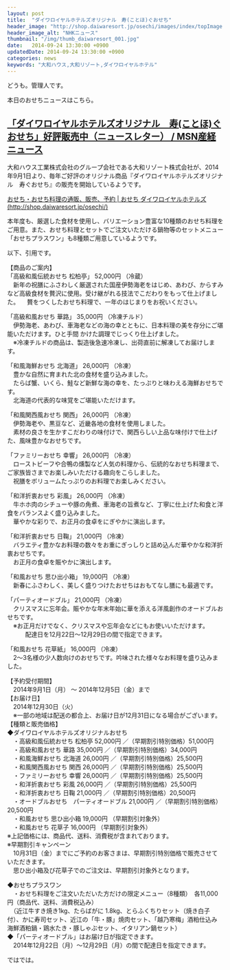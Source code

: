 ```yaml
---
layout: post
title:  "ダイワロイヤルホテルズオリジナル　寿(ことほ)ぐおせち"
header_image: "http://shop.daiwaresort.jp/osechi/images/index/topImage.jpg"
header_image_alt: "NHKニュース"
thumbnail: "/img/thumb_daiwaresort_001.jpg"
date:   2014-09-24 13:30:00 +0900
updatedDate: 2014-09-24 13:30:00 +0900
categories: news
keywords: "大和ハウス,大和リゾート,ダイワロイヤルホテル"
---
```


どうも。管理人です。

本日のおせちニュースはこちら。

<!-- more -->

## [「ダイワロイヤルホテルズオリジナル　寿(ことほ)ぐおせち」好評販売中（ニュースレター） / MSN産経ニュース](http://sankei.jp.msn.com/economy/news/140919/prl14091914180107-n1.htm)

大和ハウス工業株式会社のグループ会社である大和リゾート株式会社が、2014年9月1日より、毎年ご好評のオリジナル商品『ダイワロイヤルホテルズオリジナル　寿ぐおせち』の販売を開始しているようです。

[おせち・おせち料理の通販、販売、予約 | おせち ダイワロイヤルホテルズ(http://shop.daiwaresort.jp/osechi/)](http://shop.daiwaresort.jp/osechi/)

本年度も、厳選した食材を使用し、バリエーション豊富な10種類のおせち料理をご用意。また、おせち料理とセットでご注文いただける鍋物等のセットメニュー「おせちプラスワン」も8種類ご用意しているようです。

以下、引用です。

【商品のご案内】<br>
「高級和風伝統おせち 松柏亭」 52,000円 （冷蔵）<br>
　新年の祝膳にふさわしく厳選された国産伊勢海老をはじめ、あわび、からすみなど高級食材を贅沢に使用。受け継がれる技法でこだわりをもって仕上げました。
　贅をつくしたおせち料理で、一年のはじまりをお祝いください。<br>

「高級和風おせち 華路」 35,000円 （冷凍チルド）<br>
　伊勢海老、あわび、車海老などの海の幸とともに、日本料理の美を存分にご堪能いただけます。ひと手間 かけた調理でじっくり仕上げました。<br>
　※冷凍チルドの商品は、製造後急速冷凍し、出荷直前に解凍してお届けします。<br>

「和風海鮮おせち 北海道」 26,000円 （冷凍）<br>
　豊かな自然に育まれた北の食材を盛り込みました。<br>
　たらば蟹、いくら、鮭など新鮮な海の幸を、たっぷりと味わえる海鮮おせちです。<br>
　北海道の代表的な味覚をご堪能いただけます。<br>

「和風関西風おせち 関西」 26,000円 （冷凍）<br>
　伊勢海老や、黒豆など、近畿各地の食材を使用しました。<br>
　素材の良さを生かすこだわりの味付けで、関西らしい上品な味付けで仕上げた、風味豊かなおせちです。<br>

「ファミリーおせち 幸響」 26,000円 （冷凍）<br>
　ローストビーフや合鴨の燻製など人気の料理から、伝統的なおせち料理まで、ご家族皆さまでお楽しみいただける趣向をこらしました。<br>
　祝膳をボリュームたっぷりのお料理でお楽しみください。<br>

「和洋折衷おせち 彩風」 26,000円 （冷凍）<br>
　牛ホホ肉のシチューや豚の角煮、車海老の旨煮など、丁寧に仕上げた和食と洋食をバランスよく盛り込みました。<br>
　華やかな彩りで、お正月の食卓をにぎやかに演出します。<br>

「和洋折衷おせち 日鞠」 21,000円 （冷凍）<br>
　バラエティ豊かなお料理の数々をお重にぎっしりと詰め込んだ華やかな和洋折衷おせちです。<br>
　お正月の食卓を賑やかに演出します。<br>

「和風おせち 思ひ出小箱」 19,000円 （冷凍）<br>
　新春にふさわしく、美しく盛りつけたおせちはおもてなし膳にも最適です。<br>

「パーティオードブル」 21,000円 （冷凍）<br>
　クリスマスに忘年会。賑やかな年末年始に華を添える洋風創作のオードブルおせちです。<br>
　※お正月だけでなく、クリスマスや忘年会などにもお使いいただけます。<br>
　　　配達日を12月22日～12月29日の間で指定できます。<br>

「和風おせち 花草紙」 16,000円 （冷凍）<br>
　2～3名様の少人数向けのおせちです。吟味された様々なお料理を盛り込みました。<br>

【予約受付期間】<br>
　2014年9月1日（月） ～ 2014年12月5日（金）まで<br>
【お届け日】<br>
　2014年12月30日（火）<br>
　※一部の地域は配送の都合上、お届け日が12月31日になる場合がございます。<br>
【種類と販売価格】<br>
◆ダイワロイヤルホテルズオリジナルおせち<br>
　・高級和風伝統おせち 松柏亭 52,000円 ／（早期割引特別価格）51,000円<br>
　・高級和風おせち 華路 35,000円 ／（早期割引特別価格）34,000円<br>
　・和風海鮮おせち 北海道 26,000円 ／（早期割引特別価格）25,500円<br>
　・和風関西風おせち 関西 26,000円 ／（早期割引特別価格）25,500円<br>
　・ファミリーおせち 幸響 26,000円 ／（早期割引特別価格）25,500円<br>
　・和洋折衷おせち 彩風 26,000円 ／（早期割引特別価格）25,500円<br>
　・和洋折衷おせち 日鞠 21,000円 ／（早期割引特別価格）20,500円<br>
　・オードブルおせち　パーティオードブル 21,000円 ／（早期割引特別価格）20,500円<br>
　・和風おせち 思ひ出小箱 19,000円 （早期割引対象外）<br>
　・和風おせち 花草子 16,000円 （早期割引対象外）<br>
※上記価格には、商品代、送料、消費税が含まれております。<br>
※早期割引キャンペーン<br>
　10月31日（金）までにご予約のお客さまは、早期割引特別価格で販売させていただきます。<br>
　思ひ出小箱及び花草子でのご注文は、早期割引対象外となります。<br>

◆おせちプラスワン<br>
　・おせち料理をご注文いただいた方だけの限定メニュー（8種類）　各11,000円（商品代、送料、消費税込み）<br>
　（近江牛すき焼き1kg、たらばがに 1.8kg、とらふくちりセット（焼き白子付）、かに寿司セット、近江の「牛・豚」焼肉セット、「越乃寒梅」酒粕仕込み 海鮮酒粕鍋・鶏水たき・豚しゃぶセット、イタリアン鍋セット）<br>
◆「パーティオードブル」はお届け日が指定できます。<br>
　2014年12月22日（月）～12月29日（月）の間で配達日を指定できます。<br>

ではでは。